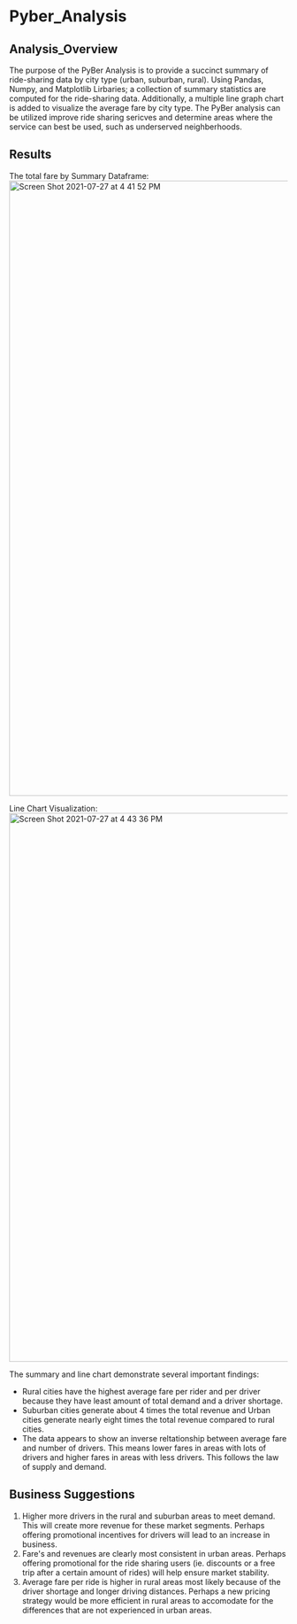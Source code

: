 
# Pyber_Analysis
## Analysis_Overview
The purpose of the PyBer Analysis is to provide a succinct summary of ride-sharing data by city type (urban, suburban, rural). Using Pandas, Numpy, and Matplotlib Lirbaries; a collection of summary statistics are computed for the ride-sharing data. Additionally, a multiple line graph chart is added to visualize the average fare by city type. The PyBer analysis can be utilized improve ride sharing sericves and determine areas where the service can best be used, such as underserved neighberhoods.

## Results

The total fare by 
Summary Dataframe:
<img width="1111" alt="Screen Shot 2021-07-27 at 4 41 52 PM" src="https://user-images.githubusercontent.com/85506567/127224510-3d691c55-23ea-40c7-9774-691bd066d64b.png">

Line Chart Visualization:
<img width="991" alt="Screen Shot 2021-07-27 at 4 43 36 PM" src="https://user-images.githubusercontent.com/85506567/127224704-23b20f2e-2b14-457d-b209-3a4462425c3a.png">

The summary and line chart demonstrate several important findings:
- Rural cities have the highest average fare per rider and per driver because they have least amount of total demand and a driver shortage.
- Suburban cities generate about 4 times the total revenue and Urban cities generate nearly eight times the total revenue compared to rural cities. 
- The data appears to show an inverse reltationship between average fare and number of drivers. This means lower fares in areas with lots of drivers and higher fares in areas with less drivers. This follows the law of supply and demand.
## Business Suggestions
1) Higher more drivers in the rural and suburban areas to meet demand. This will create more revenue for these market segments. Perhaps offering promotional incentives for drivers will lead to an increase in business. 
2) Fare's and revenues are clearly most consistent in urban areas. Perhaps offering promotional for the ride sharing users (ie. discounts or a free trip after a certain amount of rides) will help ensure market stability. 
3) Average fare per ride is higher in rural areas most likely because of the driver shortage and longer driving distances. Perhaps a new pricing strategy would be more efficient in rural areas to accomodate for the differences that are not experienced in urban areas.  


